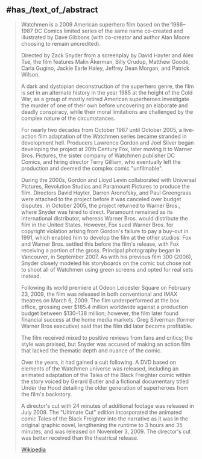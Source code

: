 
## #has_/text_of_/abstract 

> Watchmen is a 2009 American superhero film 
> based on the 1986–1987 DC Comics limited series of the same name 
> co-created and illustrated by Dave Gibbons 
> (with co-creator and author Alan Moore choosing to remain uncredited). 
> 
> Directed by Zack Snyder from a screenplay by David Hayter and Alex Tse, 
> the film features Malin Åkerman, Billy Crudup, Matthew Goode, Carla Gugino, 
> Jackie Earle Haley, Jeffrey Dean Morgan, and Patrick Wilson. 
> 
> A dark and dystopian deconstruction of the superhero genre, 
> the film is set in an alternate history in the year 1985 at the height of the Cold War, 
> as a group of mostly retired American superheroes investigate the murder of one of their own 
> before uncovering an elaborate and deadly conspiracy, 
> while their moral limitations are challenged by the complex nature of the circumstances.
>
> For nearly two decades from October 1987 until October 2005, 
> a live-action film adaptation of the Watchmen series became stranded in development hell. 
> Producers Lawrence Gordon and Joel Silver began developing the project at 20th Century Fox, 
> later moving it to Warner Bros. Pictures, the sister company of Watchmen publisher DC Comics, 
> and hiring director Terry Gilliam, who eventually left the production 
> and deemed the complex comic "unfilmable". 
> 
> During the 2000s, Gordon and Lloyd Levin collaborated with Universal Pictures, 
> Revolution Studios and Paramount Pictures to produce the film. 
> Directors David Hayter, Darren Aronofsky, and Paul Greengrass were attached to the project 
> before it was canceled over budget disputes. 
> In October 2005, the project returned to Warner Bros., where Snyder was hired to direct. 
> Paramount remained as its international distributor, 
> whereas Warner Bros. would distribute the film in the United States. 
> However, Fox sued Warner Bros. for copyright violation arising from Gordon's failure 
> to pay a buy-out in 1991, which enabled him to develop the film at the other studios. 
> Fox and Warner Bros. settled this before the film's release, with Fox receiving a portion of the gross. 
> Principal photography began in Vancouver, in September 2007. 
> As with his previous film 300 (2006), Snyder closely modeled his storyboards on the comic 
> but chose not to shoot all of Watchmen using green screens and opted for real sets instead.
>
> Following its world premiere at Odeon Leicester Square on February 23, 2009, 
> the film was released in both conventional and IMAX theatres on March 6, 2009. 
> The film underperformed at the box office, grossing over $185.4 million worldwide 
> against a production budget between $130–138 million; 
> however, the film later found financial success at the home media markets. 
> Greg Silverman (former Warner Bros executive) said that the film did later become profitable.
>
> The film received mixed to positive reviews from fans and critics; the style was praised, 
> but Snyder was accused of making an action film 
> that lacked the thematic depth and nuance of the comic. 
> 
> Over the years, it had gained a cult following. 
> A DVD based on elements of the Watchmen universe was released, 
> including an animated adaptation of the Tales of the Black Freighter 
> comic within the story voiced by Gerard Butler and a fictional documentary titled Under the Hood 
> detailing the older generation of superheroes from the film's backstory. 
> 
> A director's cut with 24 minutes of additional footage was released in July 2009. 
> The "Ultimate Cut" edition incorporated the animated comic Tales of the Black Freighter 
> into the narrative as it was in the original graphic novel, 
> lengthening the runtime to 3 hours and 35 minutes, and was released on November 3, 2009. 
> The director's cut was better received than the theatrical release.
>
> [Wikipedia](https://en.wikipedia.org/wiki/Watchmen%20(film))


